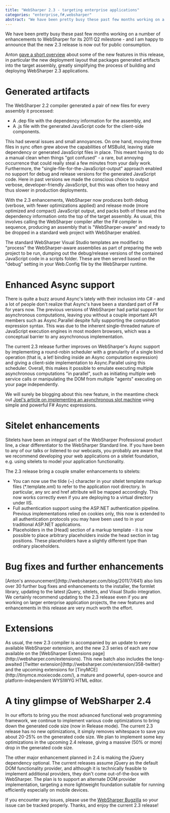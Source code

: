 ```yaml
---
title: "WebSharper 2.3 - targeting enterprise applications"
categories: "enterprise,f#,websharper"
abstract: "We have been pretty busy these past few months working on a number of enhancements to WebSharper for its 2011 Q2 milestone - and I am happy to announce that the new 2.3 release is now out for public consumption. [more...]"
---
```

We have been pretty busy these past few months working on a number of enhancements to WebSharper for its 2011 Q2 milestone - and I am happy to announce that the new 2.3 release is now out for public consumption.

Anton [gave a short overview](http://websharper.com/blog/2011/7/641) about some of the new features in this release, in particular the new deployment layout that packages generated artifacts into the target assembly, greatly simplifying the process of building and deploying WebSharper 2.3 applications.

<h1>Generated artifacts</h1>
The WebSharper 2.2 compiler generated a pair of new files for every assembly it processed:


 * A .dep file with the dependency information for the assembly, and
 * A .js file with the generated JavaScript code for the client-side components.



This had several issues and small annoyances. On one hand, moving three files in sync often grew above the capabilities of MSBuild, leaving stale dependency or generated JavaScript files in place. This meant having to do a manual clean when things "got confused" - a rare, but annoying occurrence that could really steal a few minutes from your daily work. Furthermore, the "single-file-for-the-JavaScript-output" approach enabled no support for debug and release versions for the generated JavaScript code. Here in past versions we made the conscious choice to output verbose, developer-friendly JavaScript, but this was often too heavy and thus slower in production deployments.

With the 2.3 enhancements, WebSharper now produces both debug (verbose, with fewer optimizations applied) and release mode (more optimized and compact) JavaScript output, and packs both of these and the dependency information onto the top of the target assembly. As usual, this involves calling the WebSharper compiler after the F# compiler in sequence, producing an assembly that is "WebSharper-aware" and ready to be dropped in a standard web project with WebSharper enabled.

The standard WebSharper Visual Studio templates are modified to "process" the WebSharper-aware assemblies as part of preparing the web project to be run, dumping out the debug/release versions of the contained JavaScript code in a scripts folder. These are then served based on the "debug" setting in your Web.Config file by the WebSharper runtime.

<h1>Enhanced Async support</h1>
There is quite a buzz around Async's lately with their inclusion into C# - and a lot of people don't realize that Async's have been a standard part of F# for years now. The previous versions of WebSharper had partial support for asynchronous computations, leaving you without a couple important API members such as Async.Parallel despite fully supporting the computation expression syntax. This was due to the inherent single-threaded nature of JavaScript execution engines in most modern browsers, which was a conceptual barrier to any asynchronous implementation.

The current 2.3 release further improves on WebSharper's Async support by implementing a round-robin scheduler with a granularity of a single bind operation (that is, a let! binding inside an Async computation expression) and giving a client-side implementation to Async.Parallel using this scheduler. Overall, this makes it possible to emulate executing multiple asynchronous computations "in parallel", such as initiating multiple web service calls or manipulating the DOM from multiple "agents" executing on your page independently.

We will surely be blogging about this new feature, in the meantime check out [Joel's article on implementing an asynchronous slot machine](http://websharper.com/blog/2011/7/643) using simple and powerful F# Async expressions.

<h1>Sitelet enhancements</h1>
Sitelets have been an integral part of the WebSharper Professional product line, a clear differentiator to the WebSharper Standard line. If you have been to any of our talks or listened to our webcasts, you probably are aware that we recommend developing your web applications on a sitelet foundation, e.g. using sitelets to model your application functionality.

The 2.3 release bring a couple smaller enhancements to sitelets:


 * You can now use the tilde (~) character in your sitelet template markup files (*.template.xml) to refer to the application root directory. In particular, any src and href attribute will be mapped accordingly. This now works correctly even if you are deploying to a virtual directory under IIS.
 * Full authentication support using the ASP.NET authentication pipeline. Previous implementations relied on cookies only, this now is extended to all authentication protocols you may have been used to in your traditional ASP.NET applications.
 * Placeholders in the [Head] section of a markup template - it is now possible to place arbitrary placeholders inside the head section in tag positions. These placeholders have a slightly different type than ordinary placeholders.



<h1>Bug fixes and further enhancements</h1>
[Anton's announcement](http://websharper.com/blog/2011/7/641) also lists over 30 further bug fixes and enhancements to the installer, the formlet library, updating to the latest jQuery, sitelets, and Visual Studio integration. We certainly recommend updating to the 2.3 release even if you are working on larger enterprise application projects, the new features and enhancements in this release are very much worth the effort.

<h1>Extensions</h1>
As usual, the new 2.3 compiler is accompanied by an update to every available WebSharper extension, and the new 2.3 series of each are now available on the [WebSharper Extensions page](http://websharper.com/extensions). This new batch also includes the long-awaited [Twitter extension](http://websharper.com/extension/358-twitter) and the upcoming extensions for [TinyMCE](http://tinymce.moxiecode.com/), a mature and powerful, open-source and platform-independent WYSIWYG HTML editor.

<h1>A tiny glimpse of WebSharper 2.4</h1>
In our efforts to bring you the most advanced functional web programming framework, we continue to implement various code optimizations to bring down the generated code size (now in Release mode). The current 2.3 release has no new optimizations, it simply removes whitespace to save you about 20-25% on the generated code size. We plan to implement some key optimizations in the upcoming 2.4 release, giving a massive (50% or more) drop in the generated code size.

The other major enhancement planned in 2.4 is making the jQuery dependency optional. The current releases assume jQuery as the default DOM functionality provider, and although it is technically feasible to implement additional providers, they don't come out-of-the-box with WebSharper. The plan is to support an alternate DOM provider implementation, targeting a more lightweight foundation suitable for running efficiently especially on mobile devices.

If you encounter any issues, please use the [WebSharper Bugzilla](https://bugs.intellifactory.com/websharper) so your issue can be tracked properly. Thanks, and enjoy the current 2.3 release!
